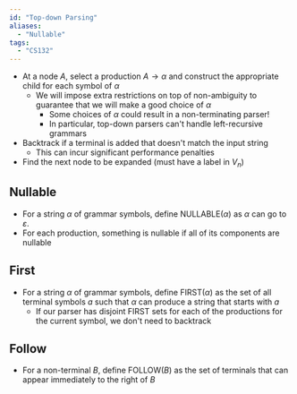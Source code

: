 ```yaml
---
id: "Top-down Parsing"
aliases:
  - "Nullable"
tags:
  - "CS132"
---
```


- At a node $A$, select a production $A\to \alpha$ and construct the appropriate
  child for each symbol of $\alpha$
  - We will impose extra restrictions on top of non-ambiguity to guarantee that
    we will make a good choice of $\alpha$
    - Some choices of $\alpha$ could result in a non-terminating parser!
    - In particular, top-down parsers can't handle left-recursive grammars
- Backtrack if a terminal is added that doesn't match the input string
  - This can incur significant performance penalties
- Find the next node to be expanded (must have a label in $V_n$)

## Nullable

- For a string $\alpha$ of grammar symbols, define $\mathrm{NULLABLE}(\alpha)$
  as $\alpha$ can go to $\varepsilon$.
- For each production, something is nullable if all of its components are
  nullable

## First

- For a string $\alpha$ of grammar symbols, define $\mathrm{FIRST}(\alpha)$ as
  the set of all terminal symbols $a$ such that $\alpha$ can produce a string
  that starts with $a$
  - If our parser has disjoint $\mathrm{FIRST}$ sets for each of the productions
    for the current symbol, we don't need to backtrack

## Follow

- For a non-terminal $B$, define $\mathrm{FOLLOW}(B)$ as the set of terminals
  that can appear immediately to the right of $B$
